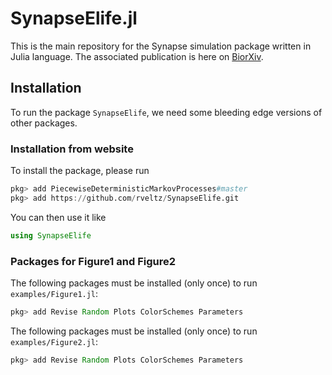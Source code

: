 # SynapseElife.jl

This is the main repository for the Synapse simulation package written in Julia language. The associated publication is here on [BiorXiv](https://www.biorxiv.org/content/10.1101/2021.03.30.437703v1).

## Installation

To run the package `SynapseElife`, we need some bleeding edge versions of other packages.

### Installation from website

To install the package, please run

```julia
pkg> add PiecewiseDeterministicMarkovProcesses#master
pkg> add https://github.com/rveltz/SynapseElife.git
```

You can then use it like

```julia
using SynapseElife
```


### Packages for Figure1 and Figure2

The following packages must be installed (only once) to run `examples/Figure1.jl`:

```julia
pkg> add Revise Random Plots ColorSchemes Parameters
```

The following packages must be installed (only once) to run `examples/Figure2.jl`:

```julia
pkg> add Revise Random Plots ColorSchemes Parameters
```

